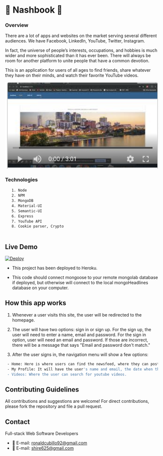 # :busts_in_silhouette: Nashbook :busts_in_silhouette:

### Overview

There are a lot of apps and websites on the market serving several different audiences. We have Facebook, LinkedIn, YouTube, Twitter, Instagram.

In fact, the universe of people’s interests, occupations, and hobbies is much wider and more sophisticated than it has ever been. There will always be room for another platform to unite people that have a common devotion.

This is an application for users of all ages to find friends, share whatever they have on their minds, and watch their favorite YouTube videos.

[![IMAGE ALT TEXT HERE](client/pic/pic1.png)](https://youtu.be/hFw43D-axMI)


### Technologies

```sh
   1. Node
   2. NPM
   3. MongoDB
   4. Material-UI
   5. Semantic-UI
   6. Express
   7. YouTube API
   8. Cookie parser, Crypto
   
```

## Live Demo
[![Deploy](https://www.herokucdn.com/deploy/button.svg)](https://pacific-lake-15233.herokuapp.com/)

- This project has been deployed to Heroku.

- This code should connect mongoose to your remote mongolab database if deployed, but otherwise will connect to the local mongoHeadlines database on your computer.

## How this app works

  1. Whenever a user visits this site, the user will be redirected to the homepage.
  
  2. The user will have two options: sign in or sign up. For the sign up, the user will need to enter a name, email and password. For the sign in option, user will need an email and password. If those are incorrect, there will be a message that says "Email and password don't match."
  
 3. After the user signs in, the navigation menu will show a few options:
 ```sh
  - Home: Here is where users can find the newsfeed, where they can post comments, where they can see comments from other users, and where they can connect with one another.
  - My Profile: It will have the user's name and email, the date when the user joined the app, and the posts they have made. They will also be able to see the people they are following, and the people that follow them.
  - Videos: Where the user can search for youtube videos.
```
  
  ## Contributing Guidelines

All contributions and suggestions are welcome! For direct contributions, please fork the repository and file a pull request.

## Contact

Full-stack Web Software Developers
   
 * :email: E-mail: ronaldcubillo92@gmail.com
 * :email: E-mail: shire625@gmail.com


